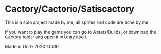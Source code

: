 # Cactory/Cactorio/Satiscactory

This is a solo project made by me, all sprites and code are done by me

If you want to play the game you can go to Assets/Builds, 
or download the Cactory folder and open it in Unity itself.

Made in Unity 2020.1.0b16